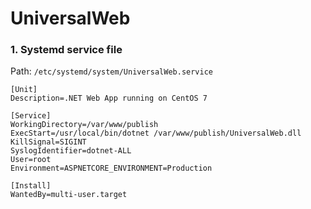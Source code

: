 # UniversalWeb

### 1. Systemd service file

Path: `/etc/systemd/system/UniversalWeb.service`

```[vim]
[Unit]
Description=.NET Web App running on CentOS 7

[Service]
WorkingDirectory=/var/www/publish
ExecStart=/usr/local/bin/dotnet /var/www/publish/UniversalWeb.dll
KillSignal=SIGINT
SyslogIdentifier=dotnet-ALL
User=root
Environment=ASPNETCORE_ENVIRONMENT=Production

[Install]
WantedBy=multi-user.target
```
